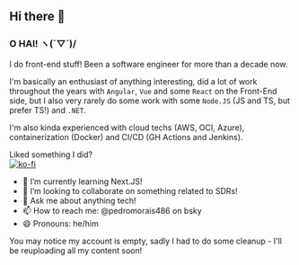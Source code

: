 ## Hi there 👋

### O HAI! ヽ(´▽`)/
  
I do front-end stuff! Been a software engineer for more than a decade now.
  
I'm basically an enthusiast of anything interesting, did a lot of work throughout the years with `Angular`, `Vue` and some `React` on the Front-End side, but I also very rarely do some work with some `Node.JS` (JS and TS, but prefer TS!) and `.NET`.
  
I'm also kinda experienced with cloud techs (AWS, OCI, Azure), containerization (Docker) and CI/CD (GH Actions and Jenkins).  
    
Liked something I did?  
[![ko-fi](https://ko-fi.com/img/githubbutton_sm.svg)](https://ko-fi.com/pedromorais486)

- 🌱 I’m currently learning Next.JS!
- 👯 I’m looking to collaborate on something related to SDRs!
- 💬 Ask me about anything tech!
- 📫 How to reach me: @pedromorais486 on bsky
- 😄 Pronouns: he/him

You may notice my account is empty, sadly I had to do some cleanup - I'll be reuploading all my content soon!

